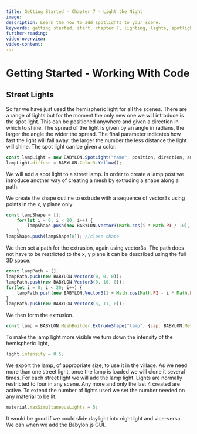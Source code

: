 ```yaml
---
title: Getting Started - Chapter 7 - Light the Night
image: 
description: Learn the how to add spotlights to your scene.
keywords: getting started, start, chapter 7, lighting, lights, spotlight
further-reading:
video-overview:
video-content:
---
```


# Getting Started - Working With Code

## Street Lights
So far we have just used the hemispheric light for all the scenes. There are a range of lights but for the moment the only new one we will introduce is the spot light. This can be positioned anywhere and given a direction in which to shine. The spread of the light is given by an angle in radians, the larger the angle the wider the spread. The final parameter indicates how fast the light will fall away, the larger the number the less distance the light will shine. The spot light can be given a color.

```javascript
const lampLight = new BABYLON.SpotLight("name", position, direction, angle of spread, speed of disipation);
lampLight.diffuse = BABYLON.Color3.Yellow();
```
We will add a spot light to a street lamp. In order to create a lamp post we introduce another way of creating a mesh by extruding a shape along a path.

We create the shape outline to extrude with a sequence of vector3s using points in the x, y plane only.
```javascript
const lampShape = [];
    for(let i = 0; i < 20; i++) {
        lampShape.push(new BABYLON.Vector3(Math.cos(i * Math.PI / 10), Math.sin(i * Math.PI / 10), 0));
    }
lampShape.push(lampShape[0]); //close shape
```

We then set a path for the extrusion, again using vector3s. The path does not have to be restricted to the x, y plane it can be described using the full 3D space.
```javascript
const lampPath = [];
lampPath.push(new BABYLON.Vector3(0, 0, 0));
lampPath.push(new BABYLON.Vector3(0, 10, 0));
for(let i = 0; i < 20; i++) {
    lampPath.push(new BABYLON.Vector3(1 + Math.cos(Math.PI - i * Math.PI / 40), 10 + Math.sin(Math.PI - i * Math.PI / 40), 0));
}
lampPath.push(new BABYLON.Vector3(3, 11, 0));
```

We then form the extrusion.
```javascript
const lamp = BABYLON.MeshBuilder.ExtrudeShape("lamp", {cap: BABYLON.Mesh.CAP_END, shape: lampShape, path: lampPath, scale: 0.5}); 
```

To make the lamp light more visible we turn down the intensity of the hemispheric light,

```javascript
light.intensity = 0.5;
```

<Playground id="#4G38H4#6" title="Create a Street Light" description="Create a basic streetlight shape and attach a spotlight." image="/img/playgroundsAndNMEs/gettingStartedStreetLights1.jpg"/>

We export the lamp, of appropriate size, to use it in the village. As we need more than one street light, once the lamp is loaded we will clone it several times. For each street light we will add the lamp light. Lights are normally restricted to four in any scene. Any more and only the last 4 created are active. To extend the number of lights used we set the number needed on any material to be lit.

```javascript
material.maxSimultaneousLights = 5;
```

<Playground id="#KBS9I5#94" title="Add Street Lights" description="Add street lights to the village and adjust the lighting." image="/img/playgroundsAndNMEs/gettingStartedStreetLights2.jpg"/>

It would be good if we could slide daylight into nightlight and vice-versa. We can when we add the Babylon.js GUI.
